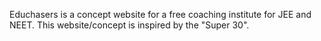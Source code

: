 Educhasers is a concept website for a free coaching institute for JEE and NEET. This website/concept is inspired by the "Super 30".
